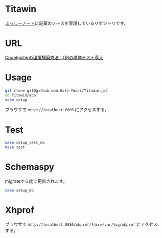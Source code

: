# Titawin
[よっしーノート](https://yossi-note.com/)に記載のソースを管理しているリポジトリです。

# URL

[CodeIgniterの環境構築方法：DBの単体テスト導入](https://yossi-note.com/CodeIgniter_environment_construction_method_DB_unit_test_introduction/)

# Usage

```bash
git clone git@github.com:Gate-Yossi/Titawin.git
cd Titawin/app
make setup
```

ブラウザで `http://localhost:8080` にアクセスする。

# Test

```bash
make setup_test_db
make test
```

# Schemaspy

migrateする度に更新されます。

```bash
make setup_db
```

# Xhprof

ブラウザで `http://localhost:8080/xhprof/?dir=/var/log/xhprof` にアクセスする。
